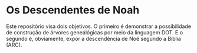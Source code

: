 # Os Descendentes de Noah
Este repositório visa dois objetivos. O primeiro é demonstrar a possibilidade de construção de árvores genealógicas por meio da linguagem DOT. E o segundo é, obviamente, expor a descendência de Noé segundo a Bíblia (ARC).
